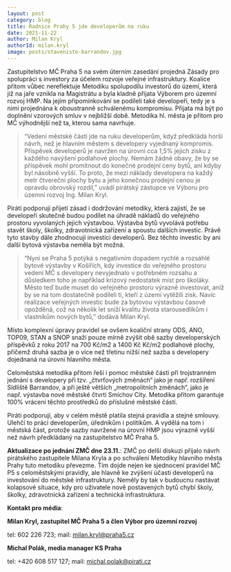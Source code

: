 ```yaml
---
layout: post
category: blog
title: Radnice Prahy 5 jde developerům na ruku
date: 2021-11-22
author: Milan Kryl
authorId: milan.kryl
image: posts/staveniste-barrandov.jpg
---
```


Zastupitelstvo MČ Praha 5 na svém úterním zasedání projedná Zásady pro spolupráci s investory za účelem rozvoje veřejné infrastruktury. Koalice přitom vůbec nereflektuje Metodiku spolupodílu investorů do území, která již na jaře vznikla na Magistrátu a byla kladně přijata Výborem pro územní rozvoj HMP.  Na jejím připomínkování se podíleli také  developeři, tedy je s nimi projednána k oboustranně schválenému kompromisu. Přijata má být po doplnění vzorových smluv v nejbližší době. Metodika hl. města je přitom pro MČ výhodnější než ta, kterou sama navrhuje.

> “Vedení městské části jde na ruku developerům, když předkládá horší návrh, než je hlavním městem s developery vyjednaný kompromis. Příspěvek developerů je navržen na úrovni cca 1,5% jejich zisku z každého navýšení podlahové plochy. Nemám žádné obavy, že by se příspěvek mohl promítnout do konečné prodejní ceny bytů, ani kdyby byl násobně vyšší. To proto, že  mezi náklady developera na každý metr čtvereční plochy bytu a jeho konečnou prodejní cenou je opravdu obrovský rozdíl,” uvádí pirátský zástupce ve Výboru pro územní rozvoj Ing. Milan Kryl.

Piráti podporují přijetí zásad i dodržování metodiky, která zajistí, že se developeři skutečně budou podílet na úhradě nákladů do veřejného prostoru vyvolaných jejich výstavbou. Výstavba bytů vyvolává potřebu stavět školy, školky, zdravotnická zařízení a spoustu dalších investic. Právě tyto stavby dále zhodnocují investici developerů. Bez těchto investic by ani další bytová výstavba neměla být možná. 

> “Nyní se Praha 5 potýká s negativním dopadem rychlé a rozsáhlé bytové výstavby v Košířích, kdy investice do veřejného prostoru vedení MČ s developery nevyjednalo v potřebném rozsahu a důsledkem toho je například krizový nedostatek míst pro školáky. Město teď bude muset do veřejného prostoru výrazně investovat, aniž by se na tom dostatečně podíleli ti, kteří z území vytěžili zisk. Navíc realizace veřejných investic bude za bytovou výstavbou časově opožděná, což na několik let sníží kvalitu života starousedlíkům i vlastníkům nových bytů,” dodává Milan Kryl.  

Místo komplexní úpravy pravidel se ovšem koaliční strany ODS, ANO, TOP09, STAN a SNOP snaží pouze mírně zvýšit obě sazby developerských příspěvků z roku 2017 na 700 Kč/m2 a 1400 Kč Kč/m2 podlahové plochy, přičemž druhá sazba je o více než třetinu nižší než sazba s developery dojednaná na úrovni hlavního města.

Celoměstská metodika přitom  řeší i pomoc městské části při trojstranném jednání s developery při tzv. „čtvrťových změnách“ jako je např. rozšíření Sídliště Barrandov, a při ještě větších „metropolitních změnách“, jako je např. výstavba nové městské čtvrti Smíchov City. Metodika přitom garantuje 100% vrácení těchto prostředků do příslušné městské části.

Piráti podporují, aby v celém městě platila stejná pravidla a stejné smlouvy. Ulehčí to práci developerům, úředníkům i politikům. A vydělá na tom i městská část, protože sazby navržené na úrovni HMP jsou výrazně vyšší než návrh předkládaný na zastupitelstvo MČ Praha 5. 

**Aktualizace po jednání ZMČ dne 23.11.**:
ZMČ po delší diskuzi přijalo návrh pirátského zastupitele Milana Kryla a po schválení Metodiky hlavního města Prahy tuto metodiku převezme. Tím dojde nejen ke sjednocení pravidel MČ P5 s celoměstskými pravidly, ale hlavně ke zvýšení účasti developerů na investování do městské infrastruktury. Neměly by tak v budoucnu nastávat kolapsové situace, kdy pro uživatele nově postavených bytů chybí školy, školky, zdravotnická zařízení a technická infrastruktura.



**Kontakt pro média**:

**Milan Kryl, zastupitel MČ Praha 5 a člen Výbor pro územní rozvoj**

tel: 602 226 723; mail: [milan.kryl@praha5.cz](mailto:milan.kryl@praha5.cz)

**Michal Polák, media manager KS Praha**

tel: +420 608 517 127; mail: [michal.polak@pirati.cz](mailto:michal.polak@pirati.cz)


